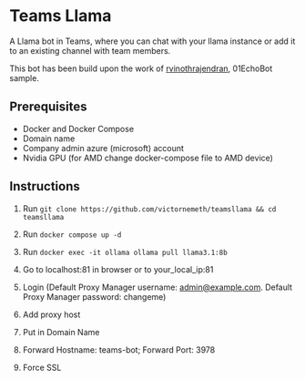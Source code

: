 # Teams Llama

A Llama bot in Teams, where you can chat with your llama instance or add it to an existing channel with team members.

This bot has been build upon the work of [rvinothrajendran](https://github.com/rvinothrajendran/PythonBotTeamAppDevelopment), 01EchoBot sample.

## Prerequisites

- Docker and Docker Compose
- Domain name
- Company admin azure (microsoft) account
- Nvidia GPU (for AMD change docker-compose file to AMD device)

## Instructions

1. Run `git clone https://github.com/victornemeth/teamsllama && cd teamsllama`
3. Run `docker compose up -d`
4. Run `docker exec -it ollama ollama pull llama3.1:8b`

4. Go to localhost:81 in browser or to your_local_ip:81
5. Login (Default Proxy Manager username: admin@example.com. Default Proxy Manager password: changeme)
6. Add proxy host
7. Put in Domain Name
8. Forward Hostname: teams-bot; Forward Port: 3978
9. Force SSL
